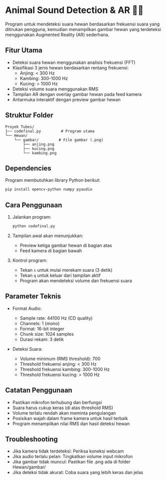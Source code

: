 # Animal Sound Detection & AR 🎤🐾

Program untuk mendeteksi suara hewan berdasarkan frekuensi suara yang ditirukan pengguna, kemudian menampilkan gambar hewan yang terdeteksi menggunakan Augmented Reality (AR) sederhana.

## Fitur Utama

* Deteksi suara hewan menggunakan analisis frekuensi (FFT)
* Klasifikasi 3 jenis hewan berdasarkan rentang frekuensi:
  * Anjing: < 300 Hz
  * Kambing: 300-1000 Hz 
  * Kucing: > 1000 Hz
* Deteksi volume suara menggunakan RMS
* Tampilan AR dengan overlay gambar hewan pada feed kamera
* Antarmuka interaktif dengan preview gambar hewan

## Struktur Folder

```
Proyek Tubes/
├── codefinal.py         # Program utama
└── Hewan/
    └── gambar/         # File gambar (.png)
        ├── anjing.png
        ├── kucing.png
        └── kambing.png
```

## Dependencies

Program membutuhkan library Python berikut:
```bash
pip install opencv-python numpy pyaudio
```

## Cara Penggunaan

1. Jalankan program:
   ```bash
   python codefinal.py
   ```

2. Tampilan awal akan menunjukkan:
   * Preview ketiga gambar hewan di bagian atas
   * Feed kamera di bagian bawah
   
3. Kontrol program:
   * Tekan `s` untuk mulai merekam suara (3 detik)
   * Tekan `q` untuk keluar dari tampilan aktif
   * Program akan mendeteksi volume dan frekuensi suara

## Parameter Teknis

* Format Audio:
  * Sample rate: 44100 Hz (CD quality)
  * Channels: 1 (mono)
  * Format: 16-bit integer
  * Chunk size: 1024 samples
  * Durasi rekam: 3 detik

* Deteksi Suara:
  * Volume minimum (RMS threshold): 700
  * Threshold frekuensi anjing: < 300 Hz
  * Threshold frekuensi kambing: 300-1000 Hz
  * Threshold frekuensi kucing: > 1000 Hz

## Catatan Penggunaan

* Pastikan mikrofon terhubung dan berfungsi
* Suara harus cukup keras (di atas threshold RMS)
* Volume terlalu rendah akan meminta pengulangan
* Posisikan wajah dalam frame kamera untuk hasil terbaik
* Program menampilkan nilai RMS dan hasil deteksi hewan

## Troubleshooting

* Jika kamera tidak terdeteksi: Periksa koneksi webcam
* Jika audio terlalu pelan: Tingkatkan volume input mikrofon
* Jika gambar tidak muncul: Pastikan file .png ada di folder Hewan/gambar/
* Jika deteksi tidak akurat: Coba suara yang lebih keras dan jelas